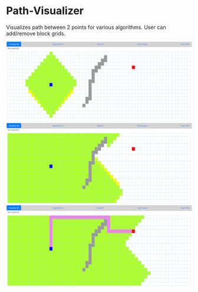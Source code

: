 # Path-Visualizer
Visualizes path between 2 points for various algorithms. User can add/remove block grids.

![bfs1](/Images/1.png)
![bfs2](/Images/2.png)
![bfs3](/Images/3.png)
